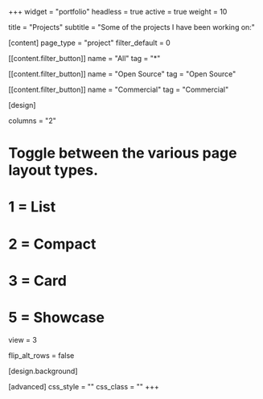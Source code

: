 +++
widget = "portfolio"
headless = true
active = true
weight = 10

title = "Projects"
subtitle = "Some of the projects I have been working on:"

[content]
  page_type = "project"
  filter_default = 0
  
  [[content.filter_button]]
    name = "All"
    tag = "*"
  
  [[content.filter_button]]
    name = "Open Source"
    tag = "Open Source"
  
  [[content.filter_button]]
    name = "Commercial"
    tag = "Commercial"

[design]

  columns = "2"

  # Toggle between the various page layout types.
  #   1 = List
  #   2 = Compact
  #   3 = Card
  #   5 = Showcase
  view = 3

  flip_alt_rows = false

[design.background]
  
[advanced]
 css_style = ""
 css_class = ""
+++


